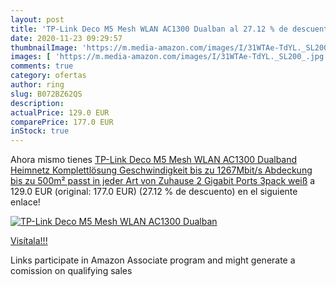 ```yaml
---
layout: post
title: 'TP-Link Deco M5 Mesh WLAN AC1300 Dualban al 27.12 % de descuento'
date: 2020-11-23 09:29:57
thumbnailImage: 'https://m.media-amazon.com/images/I/31WTAe-TdYL._SL200_.jpg'
images: [ 'https://m.media-amazon.com/images/I/31WTAe-TdYL._SL200_.jpg' ]
comments: true
category: ofertas
author: ring
slug: B072BZ62QS
description:
actualPrice: 129.0 EUR
comparePrice: 177.0 EUR
inStock: true
---
```


Ahora mismo tienes [TP-Link Deco M5 Mesh WLAN AC1300 Dualband Heimnetz Komplettlösung  Geschwindigkeit bis zu 1267Mbit/s  Abdeckung bis zu 500m²  passt in jeder Art von Zuhause  2 Gigabit Ports  3pack  weiß](https://www.amazon.de/dp/B072BZ62QS/?tag=tolees0ca-21) a 129.0 EUR (original: 177.0 EUR) (27.12 %  de descuento) en el siguiente enlace!

[![TP-Link Deco M5 Mesh WLAN AC1300 Dualban](https://m.media-amazon.com/images/I/31WTAe-TdYL._SL200_.jpg)](https://www.amazon.de/dp/B072BZ62QS/?tag=tolees0ca-21)

[Visítala!!!](https://www.amazon.de/dp/B072BZ62QS/?tag=tolees0ca-21)

Links participate in Amazon Associate program and might generate a comission on qualifying sales
